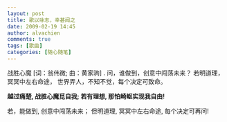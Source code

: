 ```yaml
---
layout: post
title: 歌以咏志，幸甚闻之
date: 2009-02-19 14:45
author: alvachien
comments: true
tags: [歌曲]
categories: [随心随笔]
---
```

战胜心魔
[词：翁伟微; 曲：黄家驹]
.
问，谁做到，创意中闯荡未来？
若明道理，冥冥中左右命途，
世界弄人，不知不觉，每个决定可致命。

**越过痛楚, 战胜心魔觅自我; 若有理想, 那怕崎岖实现我自由!**
 
若，能做到, 创意中闯荡未来；
但明道理, 冥冥中左右命途, 每个决定可再问!

